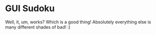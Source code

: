 # GUI Sudoku

Well, it, um, works? Which is a good thing!
Absolutely everything else is many different shades of bad! :)
